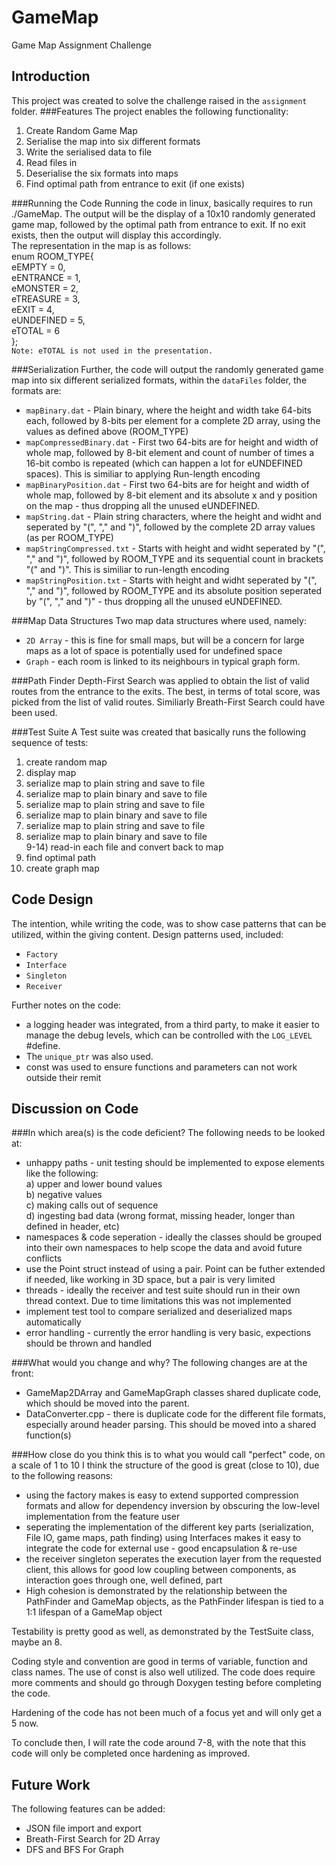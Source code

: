 # GameMap
Game Map Assignment Challenge

## Introduction
This project was created to solve the challenge raised in the ``assignment`` folder. 
###Features
The project enables the following functionality:<br>
1) Create Random Game Map <br>
2) Serialise the map into six different formats<br>
3) Write the serialised data to file<br>
4) Read files in<br>
5) Deserialise the six formats into maps<br>
6) Find optimal path from entrance to exit (if one exists)<br>

###Running the Code
Running the code in linux, basically requires to run ./GameMap. The output will be the display of a 10x10 randomly generated game map, followed by the optimal path from entrance to exit. If no exit exists, then the output will display this accordingly.<br>
The representation in the map is as follows:<br>
enum ROOM_TYPE{<br>
    eEMPTY = 0,<br>
    eENTRANCE = 1,<br>
    eMONSTER = 2,<br>
    eTREASURE = 3,<br>
    eEXIT = 4,<br>
    eUNDEFINED = 5,<br>
    eTOTAL = 6<br>
};<br>
``Note: eTOTAL is not used in the presentation.``<br>

###Serialization
Further, the code will output the randomly generated game map into six different serialized formats, within the ``dataFiles`` folder, the formats are:<br>
* ```mapBinary.dat``` - Plain binary, where the height and width take 64-bits each, followed by 8-bits per element for a complete 2D array, using the values as defined above (ROOM_TYPE)
* ```mapCompressedBinary.dat``` - First two 64-bits are for height and width of whole map, followed by 8-bit element and count of number of times a 16-bit combo is repeated (which can happen a lot for eUNDEFINED spaces). This is similiar to applying Run-length encoding  
* ```mapBinaryPosition.dat``` - First two 64-bits are for height and width of whole map, followed by 8-bit element and its absolute x and y position on the map - thus dropping all the unused eUNDEFINED.
* ```mapString.dat``` - Plain string characters, where the height and widht and seperated by "(", "," and ")", followed by the complete 2D array values (as per ROOM_TYPE)
* ```mapStringCompressed.txt``` - Starts with height and widht seperated by "(", "," and ")", followed by ROOM_TYPE and its sequential count in brackets "(" and ")". This is similiar to run-length encoding
* ```mapStringPosition.txt``` - Starts with height and widht seperated by "(", "," and ")", followed by ROOM_TYPE and its absolute position seperated by "(", "," and ")" - thus dropping all the unused eUNDEFINED.<br>

###Map Data Structures
Two map data structures where used, namely: <br>
* ``2D Array`` - this is fine for small maps, but will be a concern for large maps as a lot of space is potentially used for undefined space <br>
* ``Graph`` - each room is linked to its neighbours in typical graph form.  <br>

###Path Finder
Depth-First Search was applied to obtain the list of valid routes from the entrance to the exits. The best, in terms of total score, was picked from the list of valid routes. Similiarly Breath-First Search could have been used. 

###Test Suite
A Test suite was created that basically runs the following sequence of tests:<br>
1) create random map<br>
2) display map <br>
3) serialize map to plain string and save to file<br>
4) serialize map to plain binary and save to file<br>
5) serialize map to plain string and save to file<br>
6) serialize map to plain binary and save to file<br>
7) serialize map to plain string and save to file<br>
8) serialize map to plain binary and save to file<br>
9-14) read-in each file and convert back to map<br>
15) find optimal path<br>
16) create graph map<br>

## Code Design

The intention, while writing the code, was to show case patterns that can be utilized, within the giving content. Design patterns used, included: <br>
* ``Factory``
* ``Interface``
* ``Singleton``
* ``Receiver``

Further notes on the code: <br>
* a logging header was integrated, from a third party, to make it easier to manage the debug levels, which can be controlled with the ``LOG_LEVEL`` #define. 
* The ``unique_ptr`` was also used.
* const was used to ensure functions and parameters can not work outside their remit

## Discussion on Code
###In which area(s) is the code deficient?
The following needs to be looked at: <br>
* unhappy paths - unit testing should be implemented to expose elements like the following: <br>
a) upper and lower bound values<br>
b) negative values<br>
c) making calls out of sequence<br>
d) ingesting bad data (wrong format, missing header, longer than defined in header, etc) <br>
* namespaces & code seperation - ideally the classes should be grouped into their own namespaces to help scope the data and avoid future conflicts
* use the Point struct instead of using a pair. Point can be futher extended if needed, like working in 3D space, but a pair is very limited
* threads - ideally the receiver and test suite should run in their own thread context. Due to time limitations this was not implemented
* implement test tool to compare serialized and deserialized maps automatically
* error handling - currently the error handling is very basic, expections should be thrown and handled 

###What would you change and why?
The following changes are at the front:
* GameMap2DArray and GameMapGraph classes shared duplicate code, which should be moved into the parent. 
* DataConverter.cpp - there is duplicate code for the different file formats, especially around header parsing. This should be moved into a shared function(s)

###How close do you think this is to what you would call "perfect" code, on a scale of 1 to 10
I think the structure of the good is great (close to 10), due to the following reasons:
* using the factory makes is easy to extend supported compression formats and allow for dependency inversion by obscuring the low-level implementation from the feature user
* seperating the implementation of the different key parts (serialization, File IO, game maps, path finding) using Interfaces makes it easy to integrate the code for external use - good encapsulation & re-use
* the receiver singleton seperates the execution layer from the requested client, this allows for good low coupling between components, as interaction goes through one, well defined, part
* High cohesion is demonstrated by the relationship between the PathFinder and GameMap objects, as the PathFinder lifespan is tied to a 1:1 lifespan of a GameMap object

Testability is pretty good as well, as demonstrated by the TestSuite class, maybe an 8.

Coding style and convention are good in terms of variable, function and class names. The use of const is also well utilized. The code does require more comments and should go through Doxygen testing before completing the code. 

Hardening of the code has not been much of a focus yet and will only get a 5 now.

To conclude then, I will rate the code around 7-8, with the note that this code will only be completed once hardening as improved. 

## Future Work
The following features can be added:
* JSON file import and export
* Breath-First Search for 2D Array
* DFS and BFS For Graph
